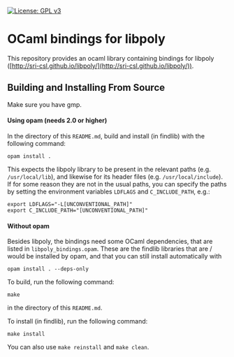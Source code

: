 [![License: GPL v3](https://img.shields.io/badge/License-GPLv3-blue.svg)](https://www.gnu.org/licenses/gpl-3.0)

# OCaml bindings for libpoly

This repository provides an ocaml library containing bindings for libpoly ([http://sri-csl.github.io/libpoly/](http://sri-csl.github.io/libpoly/)).

## Building and Installing From Source

Make sure you have gmp.

#### Using opam (needs 2.0 or higher)

In the directory of this `README.md`, build and install (in findlib) with the following command:

```
opam install .
```
This expects the libpoly library to be present in the relevant paths (e.g. `/usr/local/lib`), and likewise for its header files (e.g. `/usr/local/include`). If for some reason they are not in the usual paths, you can specify the paths by setting 
the environment variables `LDFLAGS` and `C_INCLUDE_PATH`, e.g.:

```
export LDFLAGS="-L[UNCONVENTIONAL_PATH]"
export C_INCLUDE_PATH="[UNCONVENTIONAL_PATH]"
```

#### Without opam

Besides libpoly, the bindings need some OCaml dependencies, that are listed in `libpoly_bindings.opam`. These are the findlib libraries that are / would be installed by opam, and that you can still install automatically with

```
opam install . --deps-only
```

To build, run the following command:
```
make
```
in the directory of this `README.md`.

To install (in findlib), run the following command:
```
make install
```

You can also use `make reinstall` and `make clean`.